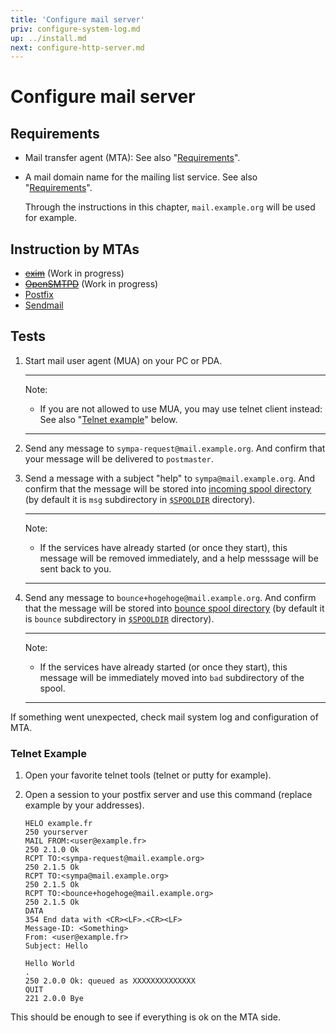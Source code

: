 ```yaml
---
title: 'Configure mail server'
priv: configure-system-log.md
up: ../install.md
next: configure-http-server.md
---
```


Configure mail server
=====================

Requirements
------------

  * Mail transfer agent (MTA):
    See also "[Requirements](../requirements.md#mail-transfer-agent-mta)".

  * A mail domain name for the mailing list service.
    See also "[Requirements](../requirements.md#network-requirements)".

    Through the instructions in this chapter, ``mail.example.org`` will be
    used for example.

Instruction by MTAs
-------------------

  - ~~[exim](configure-mail-server-exim.md)~~ (Work in progress)
  - ~~[OpenSMTPD](configure-mail-server-opensmtpd.md)~~ (Work in progress)
  - [Postfix](configure-mail-server-postfix.md)
  - [Sendmail](configure-mail-server-sendmail.md)

Tests
-----

  1. Start mail user agent (MUA) on your PC or PDA.

     ----
     Note:

       * If you are not allowed to use MUA, you may use telnet client instead:
         See also "[Telnet example](#telnet-example)" below.

     ----

  2. Send any message to ``sympa-request@mail.example.org``.
     And confirm that your message will be delivered to ``postmaster``.

  3. Send a message with a subject "help" to ``sympa@mail.example.org``.
     And confirm that the message will be stored into
     [incoming spool directory](../man/sympa.conf.5.md#queue) (by default
     it is ``msg`` subdirectory in [``$SPOOLDIR``](../layout.md#spooldir)
     directory).

     ----
     Note:

       * If the services have already started (or once they start), this
         message will be removed immediately, and a help messsage will be sent
         back to you.

     ----

  4. Send any message to ``bounce+hogehoge@mail.example.org``.
     And confirm that the message will be stored into
     [bounce spool directory](../man/sympa.conf.5.md#queuebounce) (by default
     it is ``bounce`` subdirectory in [``$SPOOLDIR``](../layout.md#spooldir)
     directory).

     ----
     Note:

       * If the services have already started (or once they start), this
         message will be immediately moved into ``bad`` subdirectory of the
         spool.

     ----

If something went unexpected, check mail system log and configuration of MTA.

### Telnet Example

  1. Open your favorite telnet tools (telnet or putty for example).

  2. Open a session to your postfix server and use this command (replace
     example by your addresses).
     ```
     HELO example.fr
     250 yourserver
     MAIL FROM:<user@example.fr>
     250 2.1.0 Ok
     RCPT TO:<sympa-request@mail.example.org>
     250 2.1.5 Ok
     RCPT TO:<sympa@mail.example.org>
     250 2.1.5 Ok
     RCPT TO:<bounce+hogehoge@mail.example.org>
     250 2.1.5 Ok
     DATA
     354 End data with <CR><LF>.<CR><LF>
     Message-ID: <Something>
     From: <user@example.fr>
     Subject: Hello

     Hello World
     .
     250 2.0.0 Ok: queued as XXXXXXXXXXXXXX
     QUIT
     221 2.0.0 Bye
     ```
This should be enough to see if everything is ok on the MTA side.

